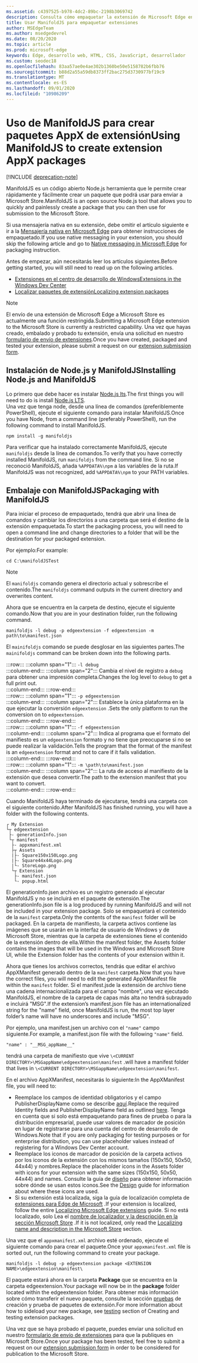 ```yaml
---
ms.assetid: c4397525-b978-4dc2-89bc-2198b3069742
description: Consulta cómo empaquetar la extensión de Microsoft Edge en un instante con ManifoldJS, la Node.js herramienta de código abierto.
title: Usar ManifoldJS para empaquetar extensiones
author: MSEdgeTeam
ms.author: msedgedevrel
ms.date: 08/20/2020
ms.topic: article
ms.prod: microsoft-edge
keywords: Edge, desarrollo web, HTML, CSS, JavaScript, desarrollador
ms.custom: seodec18
ms.openlocfilehash: 83aa57ae0e4ae302b1360be50e5158782b6fbb76
ms.sourcegitcommit: b88d2a55a59db8373ff2bac275d3730977bf19c9
ms.translationtype: MT
ms.contentlocale: es-ES
ms.lasthandoff: 09/01/2020
ms.locfileid: "10986209"
---
```

# <span data-ttu-id="da2e0-104">Uso de ManifoldJS para crear paquetes AppX de extensión</span><span class="sxs-lookup"><span data-stu-id="da2e0-104">Using ManifoldJS to create extension AppX packages</span></span>  

[!INCLUDE [deprecation-note](../../includes/deprecation-note.md)]  

<span data-ttu-id="da2e0-105">ManifoldJS es un código abierto Node.js herramienta que le permite crear rápidamente y fácilmente crear un paquete que podrá usar para enviar a Microsoft Store.</span><span class="sxs-lookup"><span data-stu-id="da2e0-105">ManifoldJS is an open source Node.js tool that allows you to quickly and painlessly create a package that you can then use for submission to the Microsoft Store.</span></span>  

<span data-ttu-id="da2e0-106">Si usa mensajería nativa en su extensión, debe omitir el artículo siguiente e ir a la [Mensajería nativa en Microsoft Edge](../native-messaging.md#creating-an-extension-with-native-messaging) para obtener instrucciones de empaquetado.</span><span class="sxs-lookup"><span data-stu-id="da2e0-106">If you use native messaging in your extension, you should skip the following article and go to [Native messaging in Microsoft Edge](../native-messaging.md#creating-an-extension-with-native-messaging) for packaging instruction.</span></span>  

<span data-ttu-id="da2e0-107">Antes de empezar, aún necesitarás leer los artículos siguientes.</span><span class="sxs-lookup"><span data-stu-id="da2e0-107">Before getting started, you will still need to read up on the following articles.</span></span>  

*   [<span data-ttu-id="da2e0-108">Extensiones en el centro de desarrollo de Windows</span><span class="sxs-lookup"><span data-stu-id="da2e0-108">Extensions in the Windows Dev Center</span></span>](./extensions-in-the-windows-dev-center.md)  
*   [<span data-ttu-id="da2e0-109">Localizar paquetes de extensión</span><span class="sxs-lookup"><span data-stu-id="da2e0-109">Localizing extension packages</span></span>](./localizing-extension-packages.md)  

> [!NOTE]
> <span data-ttu-id="da2e0-110">El envío de una extensión de Microsoft Edge a Microsoft Store es actualmente una función restringida.</span><span class="sxs-lookup"><span data-stu-id="da2e0-110">Submitting a Microsoft Edge extension to the Microsoft Store is currently a restricted capability.</span></span>  <span data-ttu-id="da2e0-111">Una vez que hayas creado, embalado y probado tu extensión, envía una solicitud en nuestro [formulario de envío de extensiones](https://developer.microsoft.com/microsoft-edge/extensions/requests).</span><span class="sxs-lookup"><span data-stu-id="da2e0-111">Once you have created, packaged and tested your extension, please submit a request on our [extension submission form](https://developer.microsoft.com/microsoft-edge/extensions/requests).</span></span>  

## <span data-ttu-id="da2e0-112">Instalación de Node.js y ManifoldJS</span><span class="sxs-lookup"><span data-stu-id="da2e0-112">Installing Node.js and ManifoldJS</span></span>  

<span data-ttu-id="da2e0-113">Lo primero que debe hacer es instalar [Node.js lts](https://nodejs.org/en/download).</span><span class="sxs-lookup"><span data-stu-id="da2e0-113">The first things you will need to do is install [Node.js LTS](https://nodejs.org/en/download).</span></span>  
<span data-ttu-id="da2e0-114">Una vez que tenga node, desde una línea de comandos (preferiblemente PowerShell), ejecute el siguiente comando para instalar ManifoldJS.</span><span class="sxs-lookup"><span data-stu-id="da2e0-114">Once you have Node, from a command line (preferably PowerShell), run the following command to install ManifoldJS.</span></span>  

```shell
npm install -g manifoldjs
```  

<span data-ttu-id="da2e0-115">Para verificar que ha instalado correctamente ManifoldJS, ejecute `manifoldjs` desde la línea de comandos.</span><span class="sxs-lookup"><span data-stu-id="da2e0-115">To verify that you have correctly installed ManifoldJS, run `manifoldjs` from the command line.</span></span> <span data-ttu-id="da2e0-116">Si no se reconoció ManifoldJS, añada `%APPDATA%\npm` a las variables de la ruta.</span><span class="sxs-lookup"><span data-stu-id="da2e0-116">If ManifoldJS was not recognized, add `%APPDATA%\npm` to your PATH variables.</span></span>  

## <span data-ttu-id="da2e0-117">Embalaje con ManifoldJS</span><span class="sxs-lookup"><span data-stu-id="da2e0-117">Packaging with ManifoldJS</span></span>  

<span data-ttu-id="da2e0-118">Para iniciar el proceso de empaquetado, tendrá que abrir una línea de comandos y cambiar los directorios a una carpeta que será el destino de la extensión empaquetada.</span><span class="sxs-lookup"><span data-stu-id="da2e0-118">To start the packaging process, you will need to open a command line and change directories to a folder that will be the destination for your packaged extension.</span></span>  

<span data-ttu-id="da2e0-119">Por ejemplo:</span><span class="sxs-lookup"><span data-stu-id="da2e0-119">For example:</span></span>

```shell
cd C:\manifoldJSTest
```  

> [!NOTE]
> <span data-ttu-id="da2e0-120">El `manifoldjs` comando genera el directorio actual y sobrescribe el contenido.</span><span class="sxs-lookup"><span data-stu-id="da2e0-120">The `manifoldjs` command outputs in the current directory and overwrites content.</span></span>  

<span data-ttu-id="da2e0-121">Ahora que se encuentra en la carpeta de destino, ejecute el siguiente comando.</span><span class="sxs-lookup"><span data-stu-id="da2e0-121">Now that you are in your destination folder, run the following command.</span></span>  

```shell
manifoldjs -l debug -p edgeextension -f edgeextension -m path\to\manifest.json
```  

<span data-ttu-id="da2e0-122">El `mainifoldjs` comando se puede desglosar en las siguientes partes.</span><span class="sxs-lookup"><span data-stu-id="da2e0-122">The `mainifoldjs` command can be broken down into the following parts.</span></span>  

:::row:::
   :::column span="1":::
      `-l debug`  
   :::column-end:::
   :::column span="2":::
      <span data-ttu-id="da2e0-123">Cambia el nivel de registro a `debug` para obtener una impresión completa.</span><span class="sxs-lookup"><span data-stu-id="da2e0-123">Changes the log level to `debug` to get a full print out.</span></span>  
   :::column-end:::
:::row-end:::  
:::row:::
   :::column span="1":::
      `-p edgeextension`  
   :::column-end:::
   :::column span="2":::
      <span data-ttu-id="da2e0-124">Establece la única plataforma en la que ejecutar la conversión `edgeextension` .</span><span class="sxs-lookup"><span data-stu-id="da2e0-124">Sets the only platform to run the conversion on to `edgeextension`.</span></span>  
   :::column-end:::
:::row-end:::  
:::row:::
   :::column span="1":::
      `-f edgeextension`  
   :::column-end:::
   :::column span="2":::
      <span data-ttu-id="da2e0-125">Indica al programa que el formato del manifiesto es un `edgeextension` formato y no tiene que preocuparse si no se puede realizar la validación.</span><span class="sxs-lookup"><span data-stu-id="da2e0-125">Tells the program that the format of the manifest is an `edgeextension` format and not to care if it fails validation.</span></span>  
   :::column-end:::
:::row-end:::  
:::row:::
   :::column span="1":::
      `-m \path\to\manifest.json`  
   :::column-end:::
   :::column span="2":::
      <span data-ttu-id="da2e0-126">La ruta de acceso al manifiesto de la extensión que desea convertir.</span><span class="sxs-lookup"><span data-stu-id="da2e0-126">The path to the extension manifest that you want to convert.</span></span>  
   :::column-end:::
:::row-end:::  

<span data-ttu-id="da2e0-127">Cuando ManifoldJS haya terminado de ejecutarse, tendrá una carpeta con el siguiente contenido.</span><span class="sxs-lookup"><span data-stu-id="da2e0-127">After ManifoldJS has finished running, you will have a folder with the following contents.</span></span>  

```text
┌ My Extension
└┬ edgeextension
 ├- generationInfo.json
 └┬ manifest
  ├- appxmanifest.xml
  ├┬ Assets
  |├- Square150x150Logo.png
  |├- Square44x44Logo.png
  |└- StoreLogo.png    
  └┬ Extension
   ├- manifest.json
   └- popup.html
```  
<!-- 
    My Extension
        edgeextension
            generationInfo.json
            manifest
                   appxmanifest.xml
                Assets
                    Square150x150Logo.png
                    Square44x44Logo.png
                    StoreLogo.png    
                Extension
                    manifest.json
                    popup.html
                    ...
                ...
-->  

<span data-ttu-id="da2e0-128">El generationInfo.jsen archivo es un registro generado al ejecutar ManifoldJS y no se incluirá en el paquete de extensión.</span><span class="sxs-lookup"><span data-stu-id="da2e0-128">The generationInfo.json file is a log produced by running ManifoldJS and will not be included in your extension package.</span></span> <span data-ttu-id="da2e0-129">Solo se empaquetará el contenido de la `manifest` carpeta.</span><span class="sxs-lookup"><span data-stu-id="da2e0-129">Only the contents of the `manifest` folder will be packaged.</span></span> <span data-ttu-id="da2e0-130">En la carpeta de manifiesto, la carpeta activos contiene las imágenes que se usarán en la interfaz de usuario de Windows y de Microsoft Store, mientras que la carpeta de extensiones tiene el contenido de la extensión dentro de ella.</span><span class="sxs-lookup"><span data-stu-id="da2e0-130">Within the manifest folder, the Assets folder contains the images that will be used in the Windows and Microsoft Store UI, while the Extension folder has the contents of your extension within it.</span></span>  

<span data-ttu-id="da2e0-131">Ahora que tienes los archivos correctos, tendrás que editar el archivo AppXManifest generado dentro de la `manifest` carpeta.</span><span class="sxs-lookup"><span data-stu-id="da2e0-131">Now that you have the correct files, you will need to edit the generated AppXManifest file within the `manifest` folder.</span></span> <span data-ttu-id="da2e0-132">Si el manifest.jsde la extensión de archivo tiene una cadena internacionalizada para el campo "nombre", una vez ejecutado ManifoldJS, el nombre de la carpeta de capas más alta no tendrá subrayado e incluirá "MSG".</span><span class="sxs-lookup"><span data-stu-id="da2e0-132">If the extension’s manifest.json file has an internationalized string for the "name" field, once ManifoldJS is run, the most top layer folder’s name will have no underscores and include "MSG".</span></span>

<span data-ttu-id="da2e0-133">Por ejemplo, una manifest.jsen un archivo con el `"name"` campo siguiente.</span><span class="sxs-lookup"><span data-stu-id="da2e0-133">For example, a manifest.json file with the following `"name"` field.</span></span>  

```shell
"name" : "__MSG_appName__"
```  

<span data-ttu-id="da2e0-134">tendrá una carpeta de manifiesto que vive `\<CURRENT DIRECTORY>\MSGappName\edgeextension\manifest` .</span><span class="sxs-lookup"><span data-stu-id="da2e0-134">will have a manifest folder that lives in `\<CURRENT DIRECTORY>\MSGappName\edgeextension\manifest`.</span></span>  

<span data-ttu-id="da2e0-135">En el archivo AppXManifest, necesitarás lo siguiente:</span><span class="sxs-lookup"><span data-stu-id="da2e0-135">In the AppXManifest file, you will need to:</span></span>  

 *   <span data-ttu-id="da2e0-136">Reemplace los campos de identidad obligatorios y el campo PublisherDisplayName como se describe [aquí](./creating-and-testing-extension-packages.md#app-identity-template-values).</span><span class="sxs-lookup"><span data-stu-id="da2e0-136">Replace the required Identity fields and PublisherDisplayName field as outlined [here](./creating-and-testing-extension-packages.md#app-identity-template-values).</span></span> <span data-ttu-id="da2e0-137">Tenga en cuenta que si solo está empaquetando para fines de prueba o para la distribución empresarial, puede usar valores de marcador de posición en lugar de registrarse para una cuenta del centro de desarrollo de Windows.</span><span class="sxs-lookup"><span data-stu-id="da2e0-137">Note that if you are only packaging for testing purposes or for enterprise distribution, you can use placeholder values instead of registering for a Windows Dev Center account.</span></span>  
 *   <span data-ttu-id="da2e0-138">Reemplace los iconos de marcador de posición de la carpeta activos por los iconos de la extensión con los mismos tamaños (150x150, 50x50, 44x44) y nombres.</span><span class="sxs-lookup"><span data-stu-id="da2e0-138">Replace the placeholder icons in the Assets folder with icons for your extension with the same sizes (150x150, 50x50, 44x44) and names.</span></span> <span data-ttu-id="da2e0-139">Consulte la guía de [diseño](./../design.md#icons-for-packaging) para obtener información sobre dónde se usan estos iconos.</span><span class="sxs-lookup"><span data-stu-id="da2e0-139">See the [Design](./../design.md#icons-for-packaging) guide for information about where these icons are used.</span></span>  
 *   <span data-ttu-id="da2e0-140">Si su extensión está localizada, siga la guía de localización completa de [extensiones para Edge de Microsoft](./localizing-extension-packages.md) .</span><span class="sxs-lookup"><span data-stu-id="da2e0-140">If your extension is localized, follow the entire [Localizing Microsoft Edge extensions](./localizing-extension-packages.md) guide.</span></span> <span data-ttu-id="da2e0-141">Si no está localizado, solo Lea el [nombre de localizador y la descripción en la sección Microsoft Store](./localizing-extension-packages.md#localizing-name-and-description-in-the-microsoft-store) .</span><span class="sxs-lookup"><span data-stu-id="da2e0-141">If it is not localized, only read the [Localizing name and description in the Microsoft Store](./localizing-extension-packages.md#localizing-name-and-description-in-the-microsoft-store) section.</span></span>  

<span data-ttu-id="da2e0-142">Una vez que el `appxmanifest.xml` archivo esté ordenado, ejecute el siguiente comando para crear el paquete.</span><span class="sxs-lookup"><span data-stu-id="da2e0-142">Once your `appxmanifest.xml` file is sorted out, run the following command to create your package.</span></span>  

```shell
manifoldjs -l debug -p edgeextension package <EXTENSION NAME>\edgeextension\manifest\
```  

<span data-ttu-id="da2e0-143">El paquete estará ahora en la carpeta **Package** que se encuentra en la carpeta edgeextension.</span><span class="sxs-lookup"><span data-stu-id="da2e0-143">Your package will now be in the **package** folder located within the edgeextension folder.</span></span> <span data-ttu-id="da2e0-144">Para obtener más información sobre cómo transferir el nuevo paquete, consulte la sección [pruebas](./creating-and-testing-extension-packages.md#testing-an-appx-package) de creación y prueba de paquetes de extensión.</span><span class="sxs-lookup"><span data-stu-id="da2e0-144">For more information about how to sideload your new package, see [testing](./creating-and-testing-extension-packages.md#testing-an-appx-package) section of Creating and testing extension packages.</span></span>  

<span data-ttu-id="da2e0-145">Una vez que se haya probado el paquete, puedes enviar una solicitud en nuestro [formulario de envío de extensiones](https://aka.ms/extension-request) para que la publiques en Microsoft Store.</span><span class="sxs-lookup"><span data-stu-id="da2e0-145">Once your package has been tested, feel free to submit a request on our [extension submission form](https://aka.ms/extension-request) in order to be considered for publication to the Microsoft Store.</span></span>  
